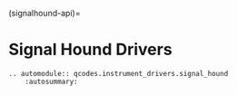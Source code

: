 (signalhound-api)=

# Signal Hound Drivers

```{eval-rst}
.. automodule:: qcodes.instrument_drivers.signal_hound
    :autosummary:
```
